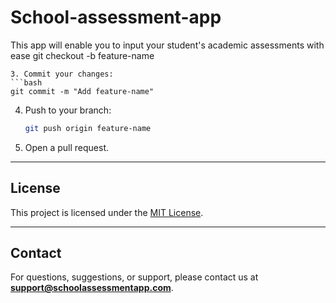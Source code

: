 # School-assessment-app
This app will enable you to input your student's academic assessments with ease 
   git checkout -b feature-name
   ```
3. Commit your changes:
   ```bash
   git commit -m "Add feature-name"
   ```
4. Push to your branch:
   ```bash
   git push origin feature-name
   ```
5. Open a pull request.

---

## License

This project is licensed under the [MIT License](LICENSE).

---

## Contact

For questions, suggestions, or support, please contact us at **[support@schoolassessmentapp.com](mailto:support@schoolassessmentapp.com)**.
